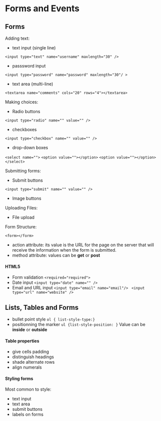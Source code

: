 # Forms and Events

## Forms

Adding text:
- text input (single line)

`<input type="text" name="username" maxlength="30" /> `

- passsword input

`<input type="password" name="password" maxlength="30"/ > `

- text area (multi-line)

`<textarea name="comments" cols="20" rows="4"></textarea> `

Making choices:
- Radio buttons

`<input type="radio" name="" value="" /> `

- checkboxes

`<input type="checkbox" name="" value="" /> `

- drop-down boxes

`<select name="">`
`<option value=""></option>`
`<option value=""></option>`
`</select>`

Submitting forms:
- Submit buttons

`<input type="submit" name="" value="" /> `

- Image buttons

Uploading Files:
- File upload

Form Structure:

`<form></form>`
- action attribute: its value is the URL for the page on the server that will receive the information when the form is submitted.
- method attribute: values can be **get** or **post**

#### HTML5
- Form validation `<required="required">`
- Date input `<input type="date" name="" /> `
- Email and URL input `<input type="email" name="email"/> ` `<input type="url" name="website" /> `

## Lists, Tables and Forms

- bullet point style `ol { list-style-type:}`
- positionning the marker `ul {list-style-position: }` Value can be **inside** or **outside**

#### Table properties

- give cells padding
- distinguish headings
- shade alternate rows
- align numerals

#### Styling forms
 Most common to style:
 - text input
 - text area
 - submit buttons
 - labels on forms